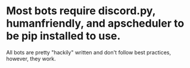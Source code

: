# Most bots require discord.py, humanfriendly, and apscheduler to be pip installed to use.

All bots are pretty "hackily" written and don't follow best practices, however, they work.
